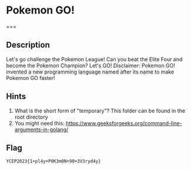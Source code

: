 # Pokemon GO!
===

## Description
Let's go challenge the Pokemon League! Can you beat the Elite Four and become the Pokemon Champion?  Let's GO!
Disclaimer: Pokemon GO! invented a new programming language named after its name to make Pokemon GO faster!

## Hints
1. What is the short form of "temporary"? This folder can be found in the root directory
2. You might need this: https://www.geeksforgeeks.org/command-line-arguments-in-golang/

## Flag
```
YCEP2023{1+pl4y+P0K3m0N+90+3V3ryd4y}
```